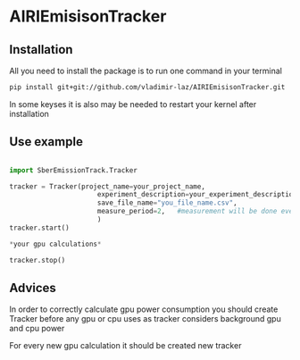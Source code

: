 # AIRIEmisisonTracker

##  Installation
All you need to install the package is to run one command in your terminal
```bash
pip install git+git://github.com/vladimir-laz/AIRIEmisisonTracker.git
```
In some keyses it is also may be needed to restart your kernel after installation

## Use example

```python

import SberEmissionTrack.Tracker

tracker = Tracker(project_name=your_project_name,
                      experiment_description=your_experiment_description,
                      save_file_name="you_file_name.csv",
                      measure_period=2,   #measurement will be done every 2 seconds
                      )
tracker.start()

*your gpu calculations*

tracker.stop()
```

## Advices
In order to correctly calculate gpu power consumption you should create Tracker before any gpu or cpu uses as tracker considers background gpu and cpu power

For every new gpu calculation it should be created new tracker